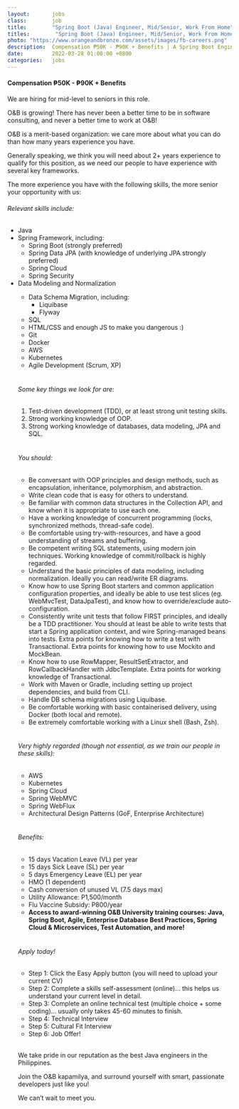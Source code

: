 ```yaml
---
layout:       jobs
class:        job
title:        "Spring Boot (Java) Engineer, Mid/Senior, Work From Home"
titles:        "Spring Boot (Java) Engineer, Mid/Senior, Work From Home"
photo: "https://www.orangeandbronze.com/assets/images/fb-careers.png"
description:  Compensation ₱50K - ₱90K + Benefits | A Spring Boot Engineer assumes the responsibility of a programmer and consultant whose responsibilities involve the implementation of and assisting/advising on the software development process.
date:         2022-03-28 01:00:00 +0800
categories:   jobs
---
```

<!-- Do not leave new lines after each element. Elements after new lines will not be rendered. -->
<h4>Compensation ₱50K - ₱90K + Benefits</h4>
<p>We are hiring for mid-level to seniors in this role. </p>
<p>O&B is growing!  There has never been a better time to be in software consulting, and never a better time to work at O&B! </p>
<p>O&B is a merit-based organization: we care more about what you can do than how many years experience you have. </p>
<p>Generally speaking, we think you will need about 2+ years experience to qualify for this position, as we need our people to have experience with several key frameworks. </p>
<p>The more experience you have with the following skills, the more senior your opportunity with us:</p>
<h6 class="-dark">Relevant skills include:</h6>
<ul>
<li>Java</li>
<li>Spring Framework, including:
<ul>
<li>Spring Boot (strongly preferred)</li>
<li>Spring Data JPA (with knowledge of underlying JPA strongly preferred)</li>
<li>Spring Cloud</li>
<li>Spring Security</li>
</ul>
</li>
<li>Data Modeling and Normalization</li>
<ul>
<li>Data Schema Migration, including:
<ul>
<li>Liquibase</li>
<li>Flyway</li>
</ul>
</li>
<li>SQL</li>
<li>HTML/CSS and enough JS to make you dangerous :)</li>
<li>Git</li>
<li>Docker</li>
<li>AWS</li>
<li>Kubernetes</li>
<li>Agile Development (Scrum, XP)</li>
</ul>
<br/>
<h6 class="-dark">Some key things we look for are:</h6>
<ol>
<li>Test-driven development (TDD), or at least strong unit testing skills.</li>
<li>Strong working knowledge of OOP.</li>
<li>Strong working knowledge of databases, data modeling, JPA and SQL.</li>
</ol>
<br/>
<h6 class="-dark">You should:</h6>
<ul>
<li>Be conversant with OOP principles and design methods, such as encapsulation, inheritance, polymorphism, and abstraction.</li>
<li>Write clean code that is easy for others to understand.</li>
<li>Be familiar with common data structures in the Collection API, and know when it is appropriate to use each one.</li>
<li>Have a working knowledge of concurrent programming (locks, synchronized methods, thread-safe code).</li>
<li>Be comfortable using try-with-resources, and have a good understanding of streams and buffering.</li>
<li>Be competent writing SQL statements, using modern join techniques. Working knowledge of commit/rollback is highly regarded.</li>
<li>Understand the basic principles of data modeling, including normalization. Ideally you can read/write ER diagrams.</li>
<li>Know how to use Spring Boot starters and common application configuration properties, and ideally be able to use test slices (eg. WebMvcTest, DataJpaTest), and know how to override/exclude auto-configuration.</li>
<li>Consistently write unit tests that follow FIRST principles, and ideally be a TDD practitioner. You should at least be able to write tests that start a Spring application context, and wire Spring-managed beans into tests. Extra points for knowing how to write a test with Transactional. Extra points for knowing how to use Mockito and MockBean.</li>
<li>Know how to use RowMapper, ResultSetExtractor, and RowCallbackHandler with JdbcTemplate. Extra points for working knowledge of Transactional.</li>
<li>Work with Maven or Gradle, including setting up project dependencies, and build from CLI.</li>
<li>Handle DB schema migrations using Liquibase.</li>
<li>Be comfortable working with basic containerised delivery, using Docker (both local and remote).</li>
<li>Be extremely comfortable working with a Linux shell (Bash, Zsh).</li>
</ul>
<br/>
<h6 class="-dark">Very highly regarded (though not essential, as we train our people in these skills):</h6>
<ul>
<li>AWS</li>
<li>Kubernetes</li>
<li>Spring Cloud</li>
<li>Spring WebMVC</li>
<li>Spring WebFlux</li>
<li>Architectural Design Patterns (GoF, Enterprise Architecture)</li>
</ul>
<br/>
<h6 class="-dark">Benefits:</h6>
<ul>
<li>15 days Vacation Leave (VL) per year</li>
<li>15 days Sick Leave (SL) per year</li>
<li>5 days Emergency Leave (EL) per year</li>
<li>HMO (1 dependent)</li>
<li>Cash conversion of unused VL  (7.5 days max)</li>
<li>Utility Allowance: P1,500/month </li>
<li>Flu Vaccine Subsidy: P800/year</li>
<li><b>Access to award-winning O&B University training courses: Java, Spring Boot, Agile, Enterprise Database Best Practices, Spring Cloud & Microservices, Test Automation, and more!</b></li>
</ul>
<br/>
<h6 class="-dark">Apply today!</h6>
<ul>
<li>Step 1: Click the Easy Apply button (you will need to upload your current CV)</li>
<li>Step 2: Complete a skills self-assessment (online)... this helps us understand your current level in detail.</li>
<li>Step 3: Complete an online technical test (multiple choice + some coding)... usually only takes 45-60 minutes to finish.</li>
<li>Step 4: Technical Interview</li>
<li>Step 5: Cultural Fit Interview</li>
<li>Step 6: Job Offer!</li>
</ul>
<br/>
<p>We take pride in our reputation as the best Java engineers in the Philippines.</p>
<p>Join the O&B kapamilya, and surround yourself with smart, passionate developers just like you!</p>
<p>We can’t wait to meet you.</p>





